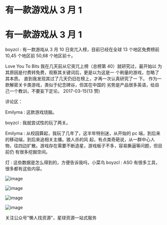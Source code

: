# 有一款游戏从 3 月 1

# 有一款游戏从 3 月 1

boyzcl : 有一款游戏从 3 月 10 日突兀入榜，目前已经在全球 13 个地区免费榜前 10,45 个地区前 50,68 个地区前十。

Love You To Bits 我在几天前从它突兀上榜（总榜第 40）就研究过，最开始以 为其原因是付费转免费，观察其关键词后，更是以为这是一 个刷量的游戏，忽略了其本质。 直到我发现其过了几天仍旧在榜上，才再一次认真研究了一 下。 作为一款解密关卡类游戏，类似于纪念碑谷，但其在中国的 劣势是产品很多英语，给自己一个教训，不要妄下定论。 2017-03-15(13 赞)

评论区：

Emilyma : 这款游戏烧脑。

boyzcl : 我就尝试性的玩了两关。

Emilyma : 从校园算起，我玩了几年了，这半年特别迷，从开始的 pc 端，到后来的移动端，到后来追相关主播。狼人杀的风 起，有点类奇葩说，从一群中心人物，往四边扩散。游戏存在需要不断造星，游戏板子不多，容易撕逼等问题，但目前仍 有很多挖掘空间。

灯 : 这些数据是怎么得到的，方便告诉我吗，小菜鸟 boyzcl : ASO 有很多工具，很多都有这些内容。

![image](img/Image_573.png)

![image](img/Image_574.png)

![image](img/Image_575.png)

![image](img/Image_576.png)

关注公众号"懒人找资源"，星球资源一站式服务